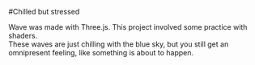 #Chilled but stressed 

 Wave was made with Three.js. This project involved some practice with shaders.<br>
 These waves are just chilling with the blue sky, but you still get an omnipresent feeling, like something is about to happen.
```
